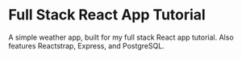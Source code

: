 # Full Stack React App Tutorial
A simple weather app, built for my full stack React app tutorial. Also features Reactstrap, Express, and PostgreSQL.
